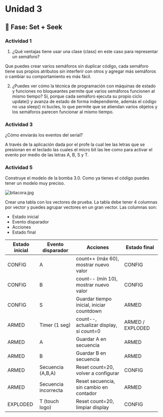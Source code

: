 # Unidad 3

## 🔎 Fase: Set + Seek

### Actividad 1

1. ¿Qué ventajas tiene usar una clase (class) en este caso para representar un semáforo?

Que puedes crear varios semáforos sin duplicar código, cada semáforo tiene sus propios atributos sin interferir con otros y agregar más semáforos o cambiar su comportamiento es más fácil.

2. ¿Puedes ver cómo la técnica de programación con máquinas de estado y funciones no bloqueantes permite que varios semáforos funcionen al mismo tiempo?
Sí, porque cada semáforo ejecuta su propio ciclo update() y avanza de estado de forma independiente, además el código no usa sleep() ni bucles, lo que permite que se atiendan varios objetos y los semáforos parecen funcionar al mismo tiempo.

### Actividad 3 

¿Cómo enviarás los eventos del serial?

A través de la aplicación dada por el profe la cual lee las letras que se presionan en el teclado las cuales el micro bit las lee como para activar el evento por medio de las letras A, B, S y T.

### Actividad 5

Construye el modelo de la bomba 3.0. Como ya tienes el código puedes tener un modelo muy preciso.

![bitacora.jpg](https://i.imgur.com/YNDP6xC.jpeg)

Crear una tabla con los vectores de prueba. La tabla debe tener 4 columnas por vector y puedes agrupar vectores en un gran vector. Las columnas son:
- Estado inicial
- Evento disparador
- Acciones
- Estado final


| Estado inicial | Evento disparador    | Acciones                                            | Estado final     |
| -------------- | -------------------- | --------------------------------------------------- | ---------------- |
| CONFIG         | A                    | count++ (máx 60), mostrar nuevo valor               | CONFIG           |
| CONFIG         | B                    | count-- (mín 10), mostrar nuevo valor               | CONFIG           |
| CONFIG         | S                    | Guardar tiempo inicial, iniciar countdown           | ARMED            |
| ARMED          | Timer (1 seg)        | count--, actualizar display, si count=0             | ARMED / EXPLODED |
| ARMED          | A                    | Guardar A en secuencia                              | ARMED            |
| ARMED          | B                    | Guardar B en secuencia                              | ARMED            |
| ARMED          | Secuencia (A,B,A)    | Reset count=20, volver a configurar                 | CONFIG           |
| ARMED          | Secuencia incorrecta | Reset secuencia, sin cambio en contador             | ARMED            |
| EXPLODED       | T (touch logo)       | Reset count=20, limpiar display                     | CONFIG           |


